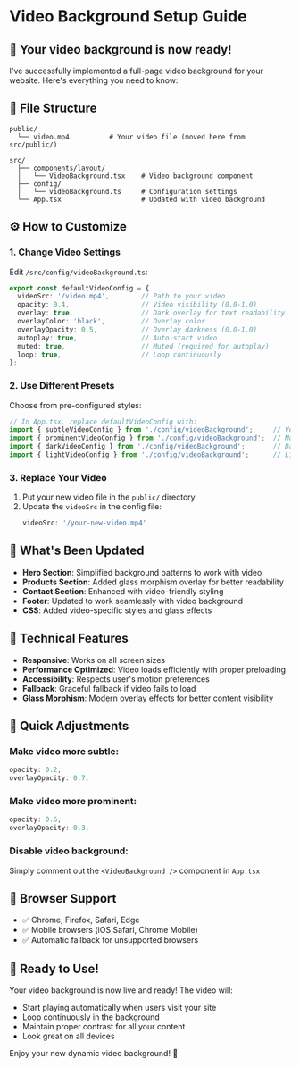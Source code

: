 # Video Background Setup Guide

## 🎥 Your video background is now ready!

I've successfully implemented a full-page video background for your website. Here's everything you need to know:

## 📁 File Structure

```
public/
  └── video.mp4          # Your video file (moved here from src/public/)

src/
  ├── components/layout/
  │   └── VideoBackground.tsx    # Video background component
  ├── config/
  │   └── videoBackground.ts     # Configuration settings
  └── App.tsx                    # Updated with video background
```

## ⚙️ How to Customize

### 1. Change Video Settings

Edit `/src/config/videoBackground.ts`:

```typescript
export const defaultVideoConfig = {
  videoSrc: '/video.mp4',        // Path to your video
  opacity: 0.4,                  // Video visibility (0.0-1.0)
  overlay: true,                 // Dark overlay for text readability
  overlayColor: 'black',         // Overlay color
  overlayOpacity: 0.5,           // Overlay darkness (0.0-1.0)
  autoplay: true,                // Auto-start video
  muted: true,                   // Muted (required for autoplay)
  loop: true,                    // Loop continuously
};
```

### 2. Use Different Presets

Choose from pre-configured styles:

```typescript
// In App.tsx, replace defaultVideoConfig with:
import { subtleVideoConfig } from './config/videoBackground';     // Very subtle
import { prominentVideoConfig } from './config/videoBackground';  // More visible
import { darkVideoConfig } from './config/videoBackground';       // Dark theme
import { lightVideoConfig } from './config/videoBackground';      // Light theme
```

### 3. Replace Your Video

1. Put your new video file in the `public/` directory
2. Update the `videoSrc` in the config file:
   ```typescript
   videoSrc: '/your-new-video.mp4'
   ```

## 🎨 What's Been Updated

- **Hero Section**: Simplified background patterns to work with video
- **Products Section**: Added glass morphism overlay for better readability
- **Contact Section**: Enhanced with video-friendly styling
- **Footer**: Updated to work seamlessly with video background
- **CSS**: Added video-specific styles and glass effects

## 🔧 Technical Features

- **Responsive**: Works on all screen sizes
- **Performance Optimized**: Video loads efficiently with proper preloading
- **Accessibility**: Respects user's motion preferences
- **Fallback**: Graceful fallback if video fails to load
- **Glass Morphism**: Modern overlay effects for better content visibility

## 🎯 Quick Adjustments

### Make video more subtle:
```typescript
opacity: 0.2,
overlayOpacity: 0.7,
```

### Make video more prominent:
```typescript
opacity: 0.6,
overlayOpacity: 0.3,
```

### Disable video background:
Simply comment out the `<VideoBackground />` component in `App.tsx`

## 📱 Browser Support

- ✅ Chrome, Firefox, Safari, Edge
- ✅ Mobile browsers (iOS Safari, Chrome Mobile)
- ✅ Automatic fallback for unsupported browsers

## 🚀 Ready to Use!

Your video background is now live and ready! The video will:
- Start playing automatically when users visit your site
- Loop continuously in the background
- Maintain proper contrast for all your content
- Look great on all devices

Enjoy your new dynamic video background! 🎉



